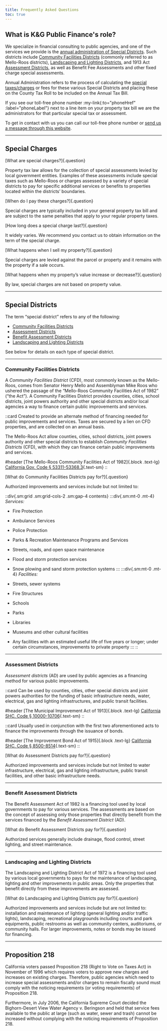 ```yaml
---
title: Frequently Asked Questions
toc: true
---
```


What is K&G Public Finance's role?
----------------------------------

We specialize in financial consulting to public agencies, and one of the services we provide is the
[annual administration of Special Districts][services-district-admin]. Such districts include [Community Facilities
Districts][cfd] (commonly referred to as Mello-Roos districts), [Landscaping and Lighting
Districts][lld], and 1913 Act [Assessment Districts][ad], as well as Benefit Fee Assessments and
other fixed charge special assessments.

Annual Administration refers to the process of calculating the [special
taxes/charges][sc] or fees for these various Special Districts and placing
these on the County Tax Roll to be included on the Annual Tax Bill.

If you see our toll-free phone number :my-link{:to="phoneHref" :label="phoneLabel"} next to a line item
on your property tax bill we are the administrators for that particular special tax or assessment.

To get in contact with us you can call our toll-free phone number
or [send us a message through this website](/contact).

[services-district-admin]: /services/special-districts#administration
[cfd]: #community-facilities-district
[lld]: #landscaping-and-lighting-district
[ad]: #assessment-district
[sc]: #special-charge

---

Special Charges
---------------

[What are special charges?]{.question}

Property tax law allows for the collection of special assessments levied by local government
entities. Examples of these assessments include special taxes such as
Mello-Roos or charges assessed by a variety of special districts to pay for specific
additional services or benefits to properties located within the districts’ boundaries.

[When do I pay these charges?]{.question}

Special charges are typically included in your general property tax bill and are subject to the same
penalties that apply to your regular property taxes.

<!-- ### How long would I have to pay the special charge? -->

[How long does a special charge last?]{.question}

It widely varies. We recommend you contact us to obtain information on the term of the special
charge.

[What happens when I sell my property?]{.question}

Special charges are levied against the parcel or property and it remains with the property if a sale occurs.

[What happens when my property’s value increase or decrease?]{.question}

By law, special charges are not based on property value.

---

Special Districts
-----------------

The term <q>special district</q> refers to any of the following:

- [Community Facilities Districts](#community-facilities-districts)
- [Assessment Districts](#assessment-districts)
- [Benefit Assessment Districts](#assessment-districts)
- [Landscaping and Lighting Districts](#landscaping-and-lighting-districts)

See below for details on each type of special district.

---

### Community Facilities Districts

A *Community Facilities District* (CFD), most commonly known as the Mello-Roos, comes from
Senator Henry Mello and Assemblyman Mike Roos who ushered the passage of the <q>Mello-Roos Community
Facilities Act of 1982</q> (<q>the Act</q>). A Community Facilities District provides counties,
cities, school districts, joint powers authority and other special districts and/or local agencies a
way to finance certain public improvements and services.

::card
Created to provide an alternate method of financing needed for public improvements and services.
Taxes are secured by a lien on CFD properties, and are collected on an annual basis.

The Mello-Roos Act allow counties, cities, school districts, joint powers authority and other
special districts to establish *Community Facilities Districts* (CFD), with which they can finance
certain public improvements and services.

#header
[The Mello-Roos Community Facilities Act of 1982]{.block .text-lg}
[California Gov. Code § 53311-53368.3](https://leginfo.legislature.ca.gov/faces/codes_displayText.xhtml?division=2.&chapter=2.5.&part=1.&lawCode=GOV&title=5.&article=1.){.text-sm}
::

[What do Community Facilities Districts pay for?]{.question}

Authorized improvements and services include but not limited to:

::div{.sm:grid .sm:grid-cols-2 .sm:gap-4 contents}
:::div{.sm:mt-0 .mt-4}
*Services:* 

- Fire Protection
- Ambulance Services
- Police Protection
- Parks & Recreation Maintenance Programs and Services
- Streets, roads, and open space maintenance
- Flood and storm protection services
- Snow plowing and sand storm protection systems
:::
:::div{.sm:mt-0 .mt-4}
*Facilities:* 

- Streets, sewer systems
- Fire Structures
- Schools
- Parks
- Libraries
- Museums and other cultural facilities
- Any facilities with an estimated useful life of five years or longer; under certain circumstances,
  improvements to private property
:::
::

---

### Assessment Districts

*Assessment districts* (AD) are used by public agencies as a financing method for various public
improvements.

<!--
*Assessment Districts* (AD) have been in existence since the early 1900s and are an alternative
method of financing certain public improvements; however, unlike Community Facilities Districts,
only special (as opposed to general) benefit may be assessed.

Assessment districts are structured as such:

::div{.sm:grid .sm:grid-cols-2 .sm:gap-4}
:::div
- Only special benefit can be assessed
- Limited flexibility in providing exemptions
- Lien placed on property
- Property owner ballot protest procedure:
  - Ballot weighted on assessment amount
  - Mailed ballots
  - Simple majority (based on weighted assessment) required to form AD
:::
:::div
- Requires an <q>engineer’s report</q> that:
  - Describes boundaries of the AD
  - Determines special benefit
  - Defines assessment amounts
  - Defines method of apportioning assessments
:::
::
-->

<!--
::card
Can be used by counties, cities and other municipal governments for the funding of infrastructure
projects and also fund maintenance of improvements.

#header
[The Improvement Act of 1911]{.block .text-lg}
[California SHC. Code § 5000-6794](https://leginfo.legislature.ca.gov/faces/codes_displayText.xhtml?lawCode=SHC&division=7.&title=&part=1.&chapter=&article=){.text-sm}
::
-->

::card
Can be used by counties, cities, other special districts and joint powers authorities for
the funding of basic infrastructure needs, water, electrical, gas and lighting
infrastructures, and public transit facilities.

#header
[The Municipal Improvement Act of 1913]{.block .text-lg}
[California SHC. Code § 10000-10706](https://leginfo.legislature.ca.gov/faces/codes_displayText.xhtml?lawCode=SHC&division=12.&title=&part=&chapter=1.&article=){.text-sm}
::

::card
Usually used in conjunction with the first two aforementioned acts to finance the improvements
through the issuance of bonds.

#header
[The Improvement Bond Act of 1915]{.block .text-lg}
[California SHC. Code § 8500-8514](https://leginfo.legislature.ca.gov/faces/codes_displayText.xhtml?lawCode=SHC&division=10.&title=&part=1.&chapter=&article=){.text-sm}
::

[What do Assessment Districts pay for?]{.question}

Authorized improvements and services include but not limited to water infrastructure, electrical,
gas and lighting infrastructure, public transit facilities, and other basic infrastructure needs.

---

### Benefit Assessment Districts

The Benefit Assessment Act of 1982 is a financing tool used by local governments to pay for various
services. The assessments are based on the concept of assessing only those properties that directly
benefit from the services financed by the *Benefit Assessment District* (AD).

[What do Benefit Assessment Districts pay for?]{.question}

Authorized services generally include drainage, flood control, street lighting, and street maintenance.

---

### Landscaping and Lighting Districts

The Landscaping and Lighting District Act of 1972 is a financing tool used by various local
governments to pays for the maintenance of landscaping, lighting and other improvements in public
areas. Only the properties that benefit directly from these improvements are assessed.

[What do Landscaping and Lighting Districts pay for?]{.question}

Authorized improvements and services include but are not limited to: installation and maintenance of
lighting (general lighting and/or traffic lights), landscaping, recreational playgrounds including
courts and park equipments, public restrooms as well as community centers, auditoriums, or community
halls. For larger improvements, notes or bonds may be issued for financing.

---

Proposition 218
---------------

California voters passed Proposition 218 (Right to Vote on Taxes Act) in November of 1996 which
requires voters to approve new charges and increases on existing charges. Therefore, public agencies
which need to increase special assessments and/or charges to remain fiscally sound must comply with
the noticing requirements (or voting requirements) of Proposition 218.

Furthermore, in July 2006, the California Supreme Court decided the Bighorn-Desert View Water Agency
v. Beringson and held that service fees available to the public at large (such as water, sewer and
trash) cannot be increased without complying with the noticing requirements of Proposition 218.
